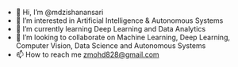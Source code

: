 - 👋 Hi, I’m @mdzishanansari
- 👀 I’m interested in Artificial Intelligence & Autonomous Systems
- 🌱 I’m currently learning Deep Learning and Data Analytics
- 💞️ I’m looking to collaborate on Machine Learning, Deep Learning, Computer Vision, Data Science and Autonomous Systems
- 📫 How to reach me zmohd828@gmail.com

<!---
mdzishanansari/mdzishanansari is a ✨ special ✨ repository because its `README.md` (this file) appears on your GitHub profile.
You can click the Preview link to take a look at your changes.
--->
